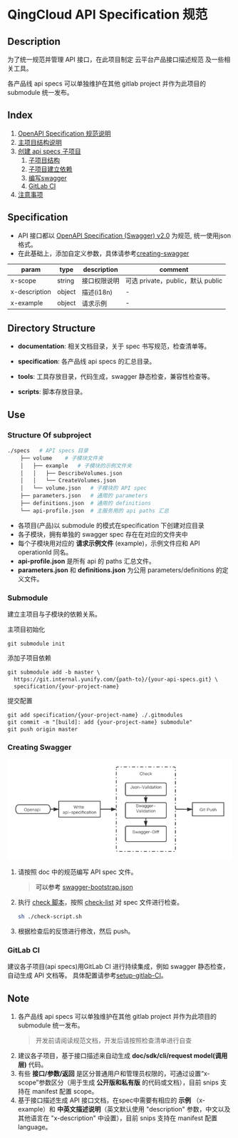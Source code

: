 # QingCloud API Specification 规范
## Description
为了统一规范并管理 API 接口，在此项目制定 云平台产品接口描述规范 及一些相关工具。

各产品线 api specs 可以单独维护在其他 gitlab project 并作为此项目的 submodule 统一发布。

## Index
1. [OpenAPI Specification 规范说明](#Specification)
2. [主项目结构说明](#DirectoryStructure)
3. [创建 api specs 子项目](#Use)
    1. [子项目结构](#StructureOfSubproject)
    2. [子项目建立依赖](#Submodule)
    3. [编写swagger](#CreatingSwagger)
    4. [GitLab CI](#GitLabCI)
4. [注意事项](#Note)

## Specification<a name="Specification"/>
- API 接口都以 [OpenAPI Specification (Swagger) v2.0](https://swagger.io/specification/v2/) 为规范, 统一使用json格式。
- 在此基础上，添加自定义参数，具体请参考[creating-swagger](./documentation/creating-swagger.md)

| param | type | description | comment |
| --- | --- | --- | --- |
| x-scope | string |接口权限说明 | 可选 private，public，默认 public |
| x-description | object | 描述(i18n) | - |
| x-example | object | 请求示例 | - |

## Directory Structure<a name="DirectoryStructure"/>
- **documentation**: 相关文档目录，关于 spec 书写规范，检查清单等。
  
- **specification**: 各产品线 api specs 的汇总目录。

- **tools**: 工具存放目录，代码生成，swagger 静态检查，兼容性检查等。

- **scripts**: 脚本存放目录。
 
## Use<a name="Use"/>
### Structure Of subproject<a name="StructureOfSubproject"/>
```sh
./specs   # API specs 目录
    ├── volume    # 子模块文件夹
    │   ├── example   # 子模块的示例文件夹
    │   │   ├── DescribeVolumes.json
    │   │   └── CreateVolumes.json
    │   └── volume.json   # 子模块的 API spec 
    ├── parameters.json   # 通用的 parameters
    ├── definitions.json  # 通用的 definitions
    └── api-profile.json  # 主服务用的 api paths 汇总
```

- 各项目(产品)以 submodule 的模式在specification 下创建对应目录
- 各子模块，拥有单独的 swagger spec 存在在对应的文件夹中
- 每个子模块用对应的 **请求示例文件** (example)，示例文件应和 API operationId 同名。
- **api-profile.json** 是所有 api 的 paths 汇总文件。
- **parameters.json** 和 **definitions.json** 为公用 parameters/definitions 的定义文件。


### Submodule<a name="Submodule"/>
建立主项目与子模块的依赖关系。

主项目初始化
```shell
git submodule init
```
添加子项目依赖
```shell
git submodule add -b master \
  https://git.internal.yunify.com/{path-to}/{your-api-specs.git} \
  specification/{your-project-name}
```
提交配置
```shell
git add specification/{your-project-name} ./.gitmodules
git commit -m "[build]: add {your-project-name} submodule"
git push origin master
```

### Creating Swagger<a name="CreatingSwagger"/>
![](./use.png)
1. 请按照 doc 中的规范编写 API spec 文件。
   > 可以参考 [swagger-bootstrap.json](./documentation/swagger-bootstrap.json) 
2. 执行 [check 脚本](./scripts/README.md)，按照 [check-list](./documentation/swagger-checklist.md) 对 spec 文件进行检查。
	```sh
	sh ./check-script.sh
	```
3. 根据检查后的反馈进行修改，然后 push。

### GitLab CI<a name="GitLabCI"/>
建议各子项目(api specs)用GitLab CI 进行持续集成，例如 swagger 静态检查，自动生成 API 文档等。
具体配置请参考[setup-gitlab-CI](documentation/gitlab-CI/setup-gitlab-CI.md)。

## Note<a name="Note"/>
1. 各产品线 api specs 可以单独维护在其他 gitlab project 并作为此项目的 submodule 统一发布。
    > 开发前请阅读规范文档，开发后请按照检查清单进行自查
1. 建议各子项目，基于接口描述来自动生成 **doc/sdk/cli/request model(调用层)** 代码。 
1. 有些 **接口/参数/返回** 是区分普通用户和管理员权限的，可通过设置“x-scope”参数区分（用于生成 **公开版和私有版** 的代码或文档），目前 snips 支持在 manifest 配置 scope。
1. 基于接口描述生成 API 接口文档，在spec中需要有相应的 **示例** （x-example）和 **中英文描述说明**（英文默认使用 "description" 参数，中文以及其他语言在 "x-description" 中设置），目前 snips 支持在 manifest 配置 language。
